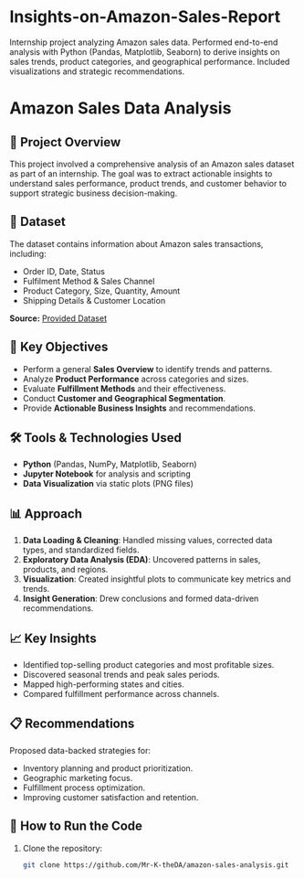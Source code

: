 # Insights-on-Amazon-Sales-Report
Internship project analyzing Amazon sales data. Performed end-to-end analysis with Python (Pandas, Matplotlib, Seaborn) to derive insights on sales trends, product categories, and geographical performance. Included visualizations and strategic recommendations.

# Amazon Sales Data Analysis

## 📘 Project Overview
This project involved a comprehensive analysis of an Amazon sales dataset as part of an internship. The goal was to extract actionable insights to understand sales performance, product trends, and customer behavior to support strategic business decision-making.

## 📁 Dataset
The dataset contains information about Amazon sales transactions, including:
- Order ID, Date, Status
- Fulfilment Method & Sales Channel
- Product Category, Size, Quantity, Amount
- Shipping Details & Customer Location

**Source:** [Provided Dataset](https://drive.google.com/file/d/1YrjYKtS1WHmlNL6eaffRsrDzrZaw2_WvX/view?usp=sharing)

## 🎯 Key Objectives
- Perform a general **Sales Overview** to identify trends and patterns.
- Analyze **Product Performance** across categories and sizes.
- Evaluate **Fulfillment Methods** and their effectiveness.
- Conduct **Customer and Geographical Segmentation**.
- Provide **Actionable Business Insights** and recommendations.

## 🛠️ Tools & Technologies Used
- **Python** (Pandas, NumPy, Matplotlib, Seaborn)
- **Jupyter Notebook** for analysis and scripting
- **Data Visualization** via static plots (PNG files)

## 📊 Approach
1. **Data Loading & Cleaning**: Handled missing values, corrected data types, and standardized fields.
2. **Exploratory Data Analysis (EDA)**: Uncovered patterns in sales, products, and regions.
3. **Visualization**: Created insightful plots to communicate key metrics and trends.
4. **Insight Generation**: Drew conclusions and formed data-driven recommendations.

## 📈 Key Insights
- Identified top-selling product categories and most profitable sizes.
- Discovered seasonal trends and peak sales periods.
- Mapped high-performing states and cities.
- Compared fulfillment performance across channels.

## 📋 Recommendations
Proposed data-backed strategies for:
- Inventory planning and product prioritization.
- Geographic marketing focus.
- Fulfillment process optimization.
- Improving customer satisfaction and retention.

## 🚀 How to Run the Code
1. Clone the repository:
   ```bash
   git clone https://github.com/Mr-K-theDA/amazon-sales-analysis.git
